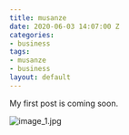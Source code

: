```yaml
---
title: musanze
date: 2020-06-03 14:07:00 Z
categories:
- business
tags:
- musanze
- business
layout: default
---
```


My first post is coming soon.

![image_1.jpg](/uploads/image_1.jpg)